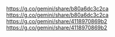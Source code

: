 https://g.co/gemini/share/b80a6dc3c2ca
https://g.co/gemini/share/b80a6dc3c2ca
https://g.co/gemini/share/4118970869b2
https://g.co/gemini/share/4118970869b2
